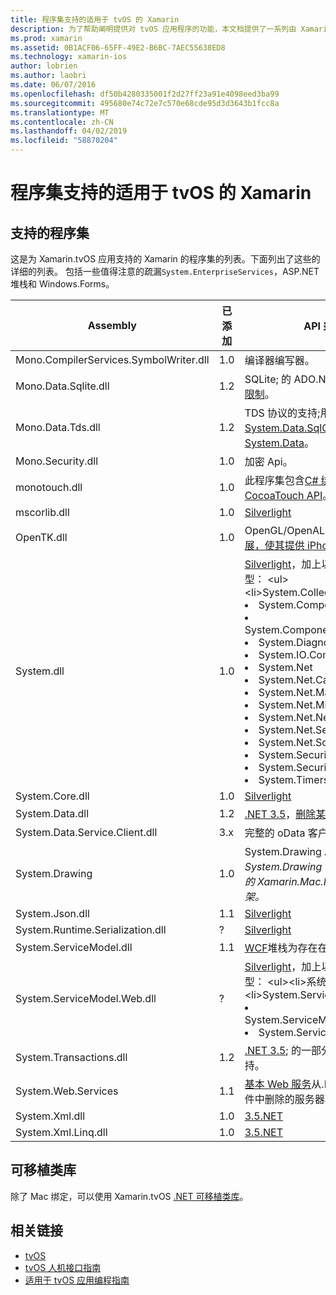 ```yaml
---
title: 程序集支持的适用于 tvOS 的 Xamarin
description: 为了帮助阐明提供对 tvOS 应用程序的功能，本文档提供了一系列由 Xamarin 支持 tvOS 开发的程序集。
ms.prod: xamarin
ms.assetid: 0B1ACF06-65FF-49E2-B6BC-7AEC55638ED8
ms.technology: xamarin-ios
author: lobrien
ms.author: laobri
ms.date: 06/07/2016
ms.openlocfilehash: df50b4280335001f2d27ff23a91e4098eed3ba99
ms.sourcegitcommit: 495680e74c72e7c570e68cde95d3d3643b1fcc8a
ms.translationtype: MT
ms.contentlocale: zh-CN
ms.lasthandoff: 04/02/2019
ms.locfileid: "58870204"
---
```

# <a name="assemblies-supported-by-xamarin-for-tvos"></a>程序集支持的适用于 tvOS 的 Xamarin

## <a name="supported-assemblies"></a>支持的程序集

这是为 Xamarin.tvOS 应用支持的 Xamarin 的程序集的列表。下面列出了这些的详细的列表。  包括一些值得注意的疏漏`System.EnterpriseServices`，ASP.NET 堆栈和 Windows.Forms。

|Assembly|已添加|API 兼容性|
|---|---|---|
|Mono.CompilerServices.SymbolWriter.dll|1.0|编译器编写器。|
|Mono.Data.Sqlite.dll|1.2|SQLite; 的 ADO.NET 提供程序请参阅[限制](~/ios/data-cloud/system.data.md)。|
|Mono.Data.Tds.dll|1.2|TDS 协议的支持;用于[System.Data.SqlClient](xref:System.Data.SqlClient)内支持[System.Data](~/ios/data-cloud/system.data.md)。|
|Mono.Security.dll|1.0|加密 Api。|
|monotouch.dll|1.0|此程序集包含[C# 绑定到产品 CocoaTouch API](https://docs.microsoft.com/dotnet/api/?view=xamarinios-10.8)。|
|mscorlib.dll|1.0|[Silverlight](https://msdn.microsoft.com/library/cc838194(VS.95).aspx)|
|OpenTK.dll|1.0|OpenGL/OpenAL 对象面向 Api，[扩展，使其提供 iPhone 设备支持](xref:OpenGLES)。|
|System.dll|1.0|[Silverlight](https://msdn.microsoft.com/library/cc838194(VS.95).aspx)，加上以下命名空间中的类型： <ul><li>System.Collections.Specialized</li> <li>System.ComponentModel</li> <li>System.ComponentModel.Design</li> <li>System.Diagnostics</li> <li>System.IO.Compression</li> <li>System.Net</li> <li>System.Net.Cache</li> <li>System.Net.Mail</li> <li>System.Net.Mime</li> <li>System.Net.NetworkInformation</li> <li>System.Net.Security</li> <li>System.Net.Sockets</li> <li>System.Security.Authentication</li> <li>System.Security.Cryptography</li> <li>System.Timers</li></ul>|
|System.Core.dll|1.0|[Silverlight](https://msdn.microsoft.com/library/cc838194(VS.95).aspx)|
|System.Data.dll|1.2|[.NET 3.5](https://msdn.microsoft.com/library/ms229335.aspx)，[删除某些功能与](~/ios/data-cloud/system.data.md)。|
|System.Data.Service.Client.dll|3.x|完整的 oData 客户端。|
|System.Drawing|1.0|System.Drawing API-仅经典 API。<br />_System.Drawing 不支持统一 API 中的 Xamarin.Mac.NET 4.5 或移动框架。_|
|System.Json.dll|1.1|[Silverlight](https://msdn.microsoft.com/library/cc838194(VS.95).aspx)|
|System.Runtime.Serialization.dll|?|[Silverlight](https://msdn.microsoft.com/library/cc838194(VS.95).aspx)|
|System.ServiceModel.dll|1.1|[WCF](http://docs.xamarin.com/guides/cross-platform/application_fundamentals/introduction_to_web_services)堆栈为存在在[Silverlight](https://msdn.microsoft.com/library/cc838194(VS.95).aspx)|
|System.ServiceModel.Web.dll|?|[Silverlight](https://msdn.microsoft.com/library/cc838194(VS.95).aspx)，加上以下命名空间中的类型： <ul><li>系统</li><li>System.ServiceModel.Channels</li><li>System.ServiceModel.Description</li><li>System.ServiceModel.Web</li></ul>|
|System.Transactions.dll|1.2|[.NET 3.5](https://msdn.microsoft.com/library/ms229335.aspx); 的一部分[System.Data](https://docs.microsoft.com/xamarin/ios/data-cloud/system.data)支持。|
|System.Web.Services|1.1|[基本 Web 服务](http://docs.xamarin.com/guides/cross-platform/application_fundamentals/introduction_to_web_services)从.NET 3.5，配置文件中删除的服务器功能。|
|System.Xml.dll|1.0|[3.5.NET](https://msdn.microsoft.com/library/ms229335.aspx)|
|System.Xml.Linq.dll|1.0|[3.5.NET](https://msdn.microsoft.com/library/ms229335.aspx)|

<a name="Summary" />

## <a name="portable-class-libraries"></a>可移植类库

除了 Mac 绑定，可以使用 Xamarin.tvOS [.NET 可移植类库](~/cross-platform/app-fundamentals/pcl.md)。

## <a name="related-links"></a>相关链接

- [tvOS](https://developer.apple.com/tvos/)
- [tvOS 人机接口指南](https://developer.apple.com/tvos/human-interface-guidelines/)
- [适用于 tvOS 应用编程指南](https://developer.apple.com/library/prerelease/tvos/documentation/General/Conceptual/AppleTV_PG/)
